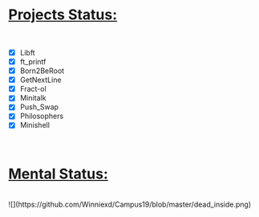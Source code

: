 <h1><u>Projects Status:</u></h1>
<br>

- [X] Libft
- [X] ft_printf
- [X] Born2BeRoot
- [X] GetNextLine
- [X] Fract-ol
- [X] Minitalk
- [X] Push_Swap
- [X] Philosophers
- [X] Minishell

<br>
<h1><u>Mental Status:</u></h1>
<br>
![](https://github.com/Winniexd/Campus19/blob/master/dead_inside.png)

